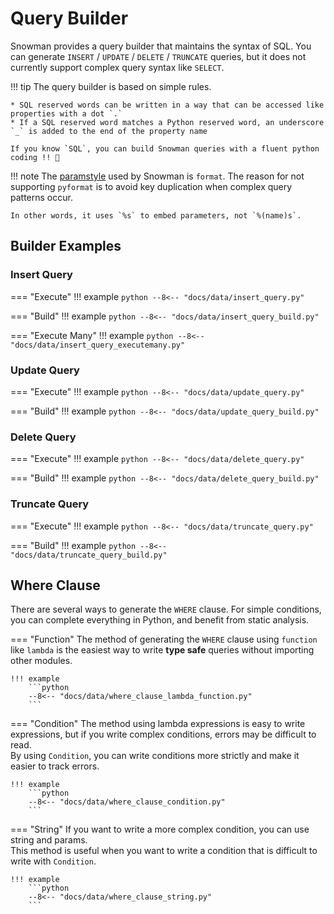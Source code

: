 # Query Builder

Snowman provides a query builder that maintains the syntax of SQL.
You can generate `INSERT` / `UPDATE` / `DELETE` / `TRUNCATE` queries, but
it does not currently support complex query syntax like `SELECT`.

!!! tip
    The query builder is based on simple rules.

    * SQL reserved words can be written in a way that can be accessed like properties with a dot `.`
    * If a SQL reserved word matches a Python reserved word, an underscore `_` is added to the end of the property name

    If you know `SQL`, you can build Snowman queries with a fluent python coding !! 🚀

!!! note
    The [paramstyle](https://peps.python.org/pep-0249/#paramstyle) used by Snowman is `format`.
    The reason for not supporting `pyformat` is to avoid key duplication
    when complex query patterns occur.

    In other words, it uses `%s` to embed parameters, not `%(name)s`.

## Builder Examples
### Insert Query

=== "Execute"
    !!! example
        ```python
        --8<-- "docs/data/insert_query.py"
        ```

=== "Build"
    !!! example
        ```python
        --8<-- "docs/data/insert_query_build.py"
        ```

=== "Execute Many"
    !!! example
        ```python
        --8<-- "docs/data/insert_query_executemany.py"
        ```

### Update Query

=== "Execute"
    !!! example
        ```python
        --8<-- "docs/data/update_query.py"
        ```

=== "Build"
    !!! example
        ```python
        --8<-- "docs/data/update_query_build.py"
        ```

### Delete Query

=== "Execute"
    !!! example
        ```python
        --8<-- "docs/data/delete_query.py"
        ```

=== "Build"
    !!! example
        ```python
        --8<-- "docs/data/delete_query_build.py"
        ```

### Truncate Query

=== "Execute"
    !!! example
        ```python
        --8<-- "docs/data/truncate_query.py"
        ```

=== "Build"
    !!! example
        ```python
        --8<-- "docs/data/truncate_query_build.py"
        ```

## Where Clause

There are several ways to generate the `WHERE` clause.
For simple conditions, you can complete everything in Python, and benefit from static analysis.

=== "Function"
    The method of generating the `WHERE` clause using `function` like `lambda` is the easiest way to write **type safe** queries without importing other modules.

    !!! example
        ```python
        --8<-- "docs/data/where_clause_lambda_function.py"
        ```

=== "Condition"
    The method using lambda expressions is easy to write expressions,
    but if you write complex conditions, errors may be difficult to read.  
    By using `Condition`, you can write conditions more strictly and make it easier to track errors.

    !!! example
        ```python
        --8<-- "docs/data/where_clause_condition.py"
        ```

=== "String"
    If you want to write a more complex condition, you can use string and params.  
    This method is useful when you want to write a condition that is difficult to write with `Condition`.

    !!! example
        ```python
        --8<-- "docs/data/where_clause_string.py"
        ```
